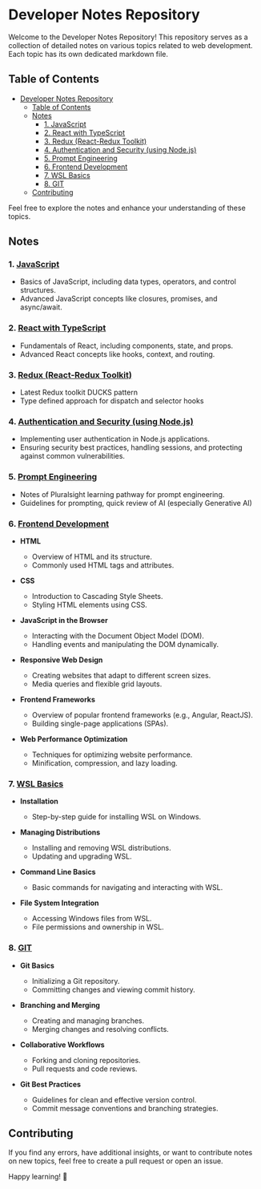 # Developer Notes Repository

Welcome to the Developer Notes Repository! This repository serves as a collection of detailed notes on various topics related to web development. Each topic has its own dedicated markdown file.

## Table of Contents

- [Developer Notes Repository](#developer-notes-repository)
  - [Table of Contents](#table-of-contents)
  - [Notes](#notes)
    - [1. JavaScript](#1-javascript)
    - [2. React with TypeScript](#2-react-with-typescript)
    - [3. Redux (React-Redux Toolkit)](#3-redux-react-redux-toolkit)
    - [4. Authentication and Security (using Node.js)](#4-authentication-and-security-using-nodejs)
    - [5. Prompt Engineering](#5-prompt-engineering)
    - [6. Frontend Development](#6-frontend-development)
    - [7. WSL Basics](#7-wsl-basics)
    - [8. GIT](#8-git)
  - [Contributing](#contributing)


Feel free to explore the notes and enhance your understanding of these topics.

## Notes

### 1. [JavaScript](language/JavaScript.md)

- Basics of JavaScript, including data types, operators, and control structures.
- Advanced JavaScript concepts like closures, promises, and async/await.

### 2. [React with TypeScript](frontend/React.md)

- Fundamentals of React, including components, state, and props.
- Advanced React concepts like hooks, context, and routing.

### 3. [Redux (React-Redux Toolkit)](frontend/Redux.md)

- Latest Redux toolkit DUCKS pattern
- Type defined approach for dispatch and selector hooks

### 4. [Authentication and Security (using Node.js)](cybersecurity/Authentication%20and%20Security.md)

- Implementing user authentication in Node.js applications.
- Ensuring security best practices, handling sessions, and protecting against common vulnerabilities.

### 5. [Prompt Engineering](prompt_engineering/PromptEngineering.md)

- Notes of Pluralsight learning pathway for prompt engineering.
- Guidelines for prompting, quick review of AI (especially Generative AI)

### 6. [Frontend Development](frontend/frontend_basics.md)

- **HTML**

  - Overview of HTML and its structure.
  - Commonly used HTML tags and attributes.

- **CSS**

  - Introduction to Cascading Style Sheets.
  - Styling HTML elements using CSS.

- **JavaScript in the Browser**

  - Interacting with the Document Object Model (DOM).
  - Handling events and manipulating the DOM dynamically.

- **Responsive Web Design**

  - Creating websites that adapt to different screen sizes.
  - Media queries and flexible grid layouts.

- **Frontend Frameworks**

  - Overview of popular frontend frameworks (e.g., Angular, ReactJS).
  - Building single-page applications (SPAs).

- **Web Performance Optimization**
  - Techniques for optimizing website performance.
  - Minification, compression, and lazy loading.

### 7. [WSL Basics](os/WSL.md)

- **Installation**

  - Step-by-step guide for installing WSL on Windows.

- **Managing Distributions**

  - Installing and removing WSL distributions.
  - Updating and upgrading WSL.

- **Command Line Basics**

  - Basic commands for navigating and interacting with WSL.

- **File System Integration**
  - Accessing Windows files from WSL.
  - File permissions and ownership in WSL.

### 8. [GIT](version_control/git.md)

- **Git Basics**

  - Initializing a Git repository.
  - Committing changes and viewing commit history.

- **Branching and Merging**

  - Creating and managing branches.
  - Merging changes and resolving conflicts.

- **Collaborative Workflows**

  - Forking and cloning repositories.
  - Pull requests and code reviews.

- **Git Best Practices**
  - Guidelines for clean and effective version control.
  - Commit message conventions and branching strategies.

## Contributing

If you find any errors, have additional insights, or want to contribute notes on new topics, feel free to create a pull request or open an issue.

Happy learning! 🚀
